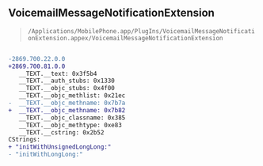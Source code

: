 ## VoicemailMessageNotificationExtension

> `/Applications/MobilePhone.app/PlugIns/VoicemailMessageNotificationExtension.appex/VoicemailMessageNotificationExtension`

```diff

-2869.700.22.0.0
+2869.700.81.0.0
   __TEXT.__text: 0x3f5b4
   __TEXT.__auth_stubs: 0x1330
   __TEXT.__objc_stubs: 0x4f00
   __TEXT.__objc_methlist: 0x21ec
-  __TEXT.__objc_methname: 0x7b7a
+  __TEXT.__objc_methname: 0x7b82
   __TEXT.__objc_classname: 0x385
   __TEXT.__objc_methtype: 0xe83
   __TEXT.__cstring: 0x2b52
CStrings:
+ "initWithUnsignedLongLong:"
- "initWithLongLong:"

```
